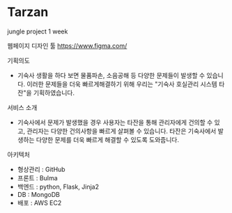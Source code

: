 # Tarzan
jungle project 1 week


웹페이지 디자인 툴 
https://www.figma.com/

기획의도
- 기숙사 생활을 하다 보면 물품파손, 소음공해 등 다양한 문제들이 발생할 수 있습니다. 이러한 문제들을 더욱 빠르게해결하기 위해 우리는 "기숙사 호실관리 시스템 타잔"을 기획하였습니다.

서비스 소개
- 기숙사에서 문제가 발생했을 경우 사용자는 타잔을 통해 관리자에게 건의할 수 있고, 관리자는 다양한 건의사항을 빠르게 살펴볼 수 있습니다. 타잔은 기숙사에서 발생하는 다양한 문제를 더욱 빠르게 해결할 수 있도록 도와줍니다.

아키텍처
- 형상관리 : GitHub
- 프론트 : Bulma
- 백엔드 : python, Flask, Jinja2
- DB : MongoDB
- 배포 : AWS EC2
